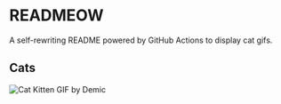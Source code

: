 # READMEOW

A self-rewriting README powered by GitHub Actions to display cat gifs.

## Cats

![Cat Kitten GIF by Demic](https://media2.giphy.com/media/3oriO0OEd9QIDdllqo/200.gif?cid=9acd02daqaron4vlqodwi5fcgx65rqaez4d6j7swxv68wlwj&ep=v1_gifs_search&rid=200.gif&ct=g)
